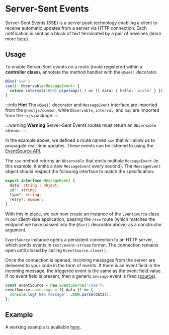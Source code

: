 # Server-Sent Events

Server-Sent Events (SSE) is a server push technology enabling a client to receive automatic updates from a server via HTTP connection. Each notification is sent as a block of text terminated by a pair of newlines (learn more [here](https://developer.mozilla.org/en-US/docs/Web/API/Server-sent_events)).

## Usage

To enable Server-Sent events on a route (route registered within a **controller class**), annotate the method handler with the `@Sse()` decorator.

```typescript
@Sse('sse')
sse(): Observable<MessageEvent> {
  return interval(1000).pipe(map((_) => ({ data: { hello: 'world' } })));
}
```

:::info **Hint**
The `@Sse()` decorator and `MessageEvent` interface are imported from the `@nestjs/common`, while `Observable`, `interval`, and `map` are imported from the `rxjs` package.
:::

:::warning **Warning**
Server-Sent Events routes must return an `Observable` stream.
:::

In the example above, we defined a route named `sse` that will allow us to propagate real-time updates. These events can be listened to using the [EventSource API](https://developer.mozilla.org/en-US/docs/Web/API/EventSource).

The `sse` method returns an `Observable` that emits multiple `MessageEvent` (in this example, it emits a new `MessageEvent` every second). The `MessageEvent` object should respect the following interface to match the specification:

```typescript
export interface MessageEvent {
  data: string | object;
  id?: string;
  type?: string;
  retry?: number;
}
```

With this in place, we can now create an instance of the `EventSource` class in our client-side application, passing the `/sse` route (which matches the endpoint we have passed into the `@Sse()` decorator above) as a constructor argument.

`EventSource` instance opens a persistent connection to an HTTP server, which sends events in `text/event-stream` format. The connection remains open until closed by calling `EventSource.close()`.

Once the connection is opened, incoming messages from the server are delivered to your code in the form of events. If there is an event field in the incoming message, the triggered event is the same as the event field value. If no event field is present, then a generic `message` event is fired ([source](https://developer.mozilla.org/en-US/docs/Web/API/EventSource)).

```javascript
const eventSource = new EventSource('/sse');
eventSource.onmessage = ({ data }) => {
  console.log('New message', JSON.parse(data));
};
```

## Example

A working example is available [here](https://github.com/nestjs/nest/tree/master/sample/28-sse).
